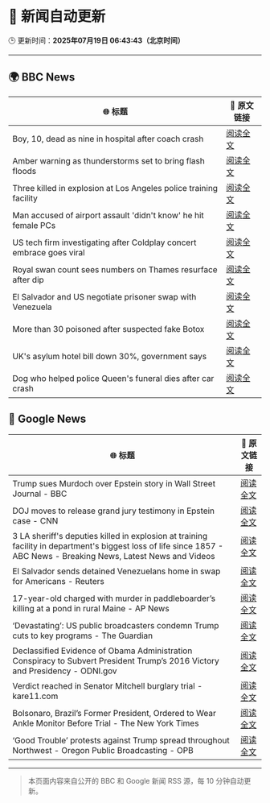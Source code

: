 # 🧠 新闻自动更新

🕒 更新时间：**2025年07月19日 06:43:43（北京时间）**

---

## 🌍 BBC News

| 🌐 标题 | 🔗 原文链接 |
|--------|-------------|
| Boy, 10, dead as nine in hospital after coach crash | [阅读全文](https://www.bbc.com/news/articles/cvg98l9x0j0o) |
| Amber warning as thunderstorms set to bring flash floods | [阅读全文](https://www.bbc.com/news/articles/c8j1nvp9440o) |
| Three killed in explosion at Los Angeles police training facility | [阅读全文](https://www.bbc.com/news/articles/c62891d4p50o) |
| Man accused of airport assault 'didn't know' he hit female PCs | [阅读全文](https://www.bbc.com/news/articles/clylqpzqezlo) |
| US tech firm investigating after Coldplay concert embrace goes viral | [阅读全文](https://www.bbc.com/news/articles/c80pnnn0gj3o) |
| Royal swan count sees numbers on Thames resurface after dip | [阅读全文](https://www.bbc.com/news/articles/cyvjl0jv91ro) |
| El Salvador and US negotiate prisoner swap with Venezuela | [阅读全文](https://www.bbc.com/news/articles/c4gd4ye41ymo) |
| More than 30 poisoned after suspected fake Botox | [阅读全文](https://www.bbc.com/news/articles/c628e5ez78yo) |
| UK's asylum hotel bill down 30%, government says | [阅读全文](https://www.bbc.com/news/articles/cgeqwv98d55o) |
| Dog who helped police Queen's funeral dies after car crash | [阅读全文](https://www.bbc.com/news/articles/c0k7ml00ml2o) |

## 📰 Google News

| 🌐 标题 | 🔗 原文链接 |
|--------|-------------|
| Trump sues Murdoch over Epstein story in Wall Street Journal - BBC | [阅读全文](https://news.google.com/rss/articles/CBMiWkFVX3lxTFBhOGxYRTRVMXRZeHRkY3ZZYjRhN3dFemVDZFpBUjdnc1lPRFRqVTVfSS1NZ2xtcUNWUHI2WlQ3SXJPTVplU0JuVkNnQjNrdmMzZFBXTzZvN0NUd9IBX0FVX3lxTFAxRXlGa1FmQmRKS0F0cDB2RXJ0alRyc1h5WFhaTF9vSGhoS0lMNHhkRmxINTFtbU5TWm10Vk9ZeEZBTkF1ZWFTOTdUVEpLM2NkTWJ2TVA3TjhORmRBTHRV?oc=5) |
| DOJ moves to release grand jury testimony in Epstein case - CNN | [阅读全文](https://news.google.com/rss/articles/CBMijAFBVV95cUxOdHVXeWhmRW1nRWhaSlI0UFVnQWtQTGI4Sk9Fd0RLQXp4UnRINlVZY3BrTXdzeWN2WmtHOVZTNGVHYnlDU01uSDdlSHo2NWtZY2dpRl82OXQxYUhMdjFJb0U4MVhhTEFMazVaUTV0b3ZSTTFSaEw5YmlxR0Q5TlF6UExwVGhlSllsaDlhONIBkgFBVV95cUxPbWY2WjBhMnF3ZW16ZEptY0NCaXlzNEJUaUktUk5vdEJNcVc1RURPMG84dUI2Ql9xcUdnTDMzYnR6X08ybmVJQk9FcUh4SmxfYmRSaTgzTHFDWHctczZvcnRmRnBUWktnNjFPd1dNZEpWcDFzTjIxcWNtbF9PZ0VvX3NJTkowZTQtdDBNNkRPaWdFQQ?oc=5) |
| 3 LA sheriff's deputies killed in explosion at training facility in department's biggest loss of life since 1857 - ABC News - Breaking News, Latest News and Videos | [阅读全文](https://news.google.com/rss/articles/CBMiqAFBVV95cUxNRjlSLWtwczlfUlRZU1Uwbko3THU2VlhGZE9nM29PQ2NwRG44cTVoRnd3Vm1Nd09RczNKTWNMNi1Ec2RJMGFQWUFDTll1VGRMVUl5TmpNbm94VFRVQkZOUWVhUzZEVGtFaHp6aHp6Z05xYW8tWGpCbXY1OEs0Z1B0SkdjNlpkTWtjZ1lBVjY4Zl94c0gyNzFaVkpoRVdFQm5kU1NfQ0JKb0LSAa4BQVVfeXFMUFN4Y3FnWWtMeVV3amd5dlVOQ1NvQ0VBUnA1ajF3eVl4MGxBYmZZajBIYTYtV0lfX3czUGVNLXdpRnphc2JORVhyVDVJR3d0RjNFc05RYTJ4ai1MMm0wWVc0ZkhDamN2a2RtbFZ3Y2lVMkdyV01qeExSN0g0c2hjUDFjMjJJQXAtcVRHeUFwcWRmLUY2Nl94SDNldGVGbzVISnpDdUY0d0tWT2U5TEpR?oc=5) |
| El Salvador sends detained Venezuelans home in swap for Americans - Reuters | [阅读全文](https://news.google.com/rss/articles/CBMirgFBVV95cUxONVdlTTNORlF4MEliYmVuUV9YV3k0YUpyLUwzbldHMlp5aFhfdFJHcUF1SFJMOU1UaEtQcXFPZEhWdGhnYkVCTXpSNXZOZjhYRWJoUnI0MmpnV08zdGNSejRHSFNLXy1hWEdwMDl2WTFQQXlEZ0JYaVZVSHRIM0M2ZGxoNWcxWFF4dzEyWi1veTlqamVyTnY4TnRQMk9vLU5IcVdQVUMyUk9jZDRpWnc?oc=5) |
| 17-year-old charged with murder in paddleboarder’s killing at a pond in rural Maine - AP News | [阅读全文](https://news.google.com/rss/articles/CBMinwFBVV95cUxNYjJWaVotekp2UUgtbkVSOXdyUTZmYTF0RmpvRkc2VUFmdEIwUnI2ZS1EUVJIWUxadzhKUzJpdG0tc3V4MjZZb3VlTC11a1phSVRvaGJINF9TQ2lqWDhIbmtOVzFnLWpJSFUwb005WldQYm1wWHdRdU84Z29DQW80TXdZbG9lQlhxNlFaT05ZSHNId2VHY0JheWVkTTM5THM?oc=5) |
| ‘Devastating’: US public broadcasters condemn Trump cuts to key programs - The Guardian | [阅读全文](https://news.google.com/rss/articles/CBMiggFBVV95cUxOXzI2UkU1Z3FYTjJvN1FvSVdkUjhpVnF4bUhINGd5cmVwLWlhZFZYRkctVGdmWVFaWGVzbEJLRHVqWmw4Q01qY1FNTjdRN2tuYUkyWmI1dlkwbEZlNl92cWducVpsZVpoalJJZW5MaE1KY2tkRXVsQ29GWXQtN2x3eWZn?oc=5) |
| Declassified Evidence of Obama Administration Conspiracy to Subvert President Trump’s 2016 Victory and Presidency - ODNI.gov | [阅读全文](https://news.google.com/rss/articles/CBMiiwFBVV95cUxOVWdDbTJ5SllJb3R5Umd2ZzN1YW1JdFp3Uk5xOVpMcWxpWXZpSVc1NW5Ubk9RMGY1c1RPanQzejczWk14dFFVY2x3TUNDcHd0VFZiVmFFbFBOTklMal81VmtPRGc0YlQ5b0dPMmkxamlrU1JDLUx0MEplTWd1bWZHWmwzN1N0ZDFrMXRr?oc=5) |
| Verdict reached in Senator Mitchell burglary trial - kare11.com | [阅读全文](https://news.google.com/rss/articles/CBMi2AFBVV95cUxPeFVzcElkZFI1VlJ2emFkUkxlLUt6bnJjaUp1b0JwaG5BWFlGRDlweGJsMDN4OGx1WnhnVDk4Z1gyT3hMNzlKRm5Bb1k3V2REZU5LTEZRS2Y1Y2xpZW54TmJCb0NxOF9nVU5qRVdkcWJSTENlQXprZnh4YnI2M1V3YU5hdi1la2FTcUZrRnhsOHZ6dHRCdWV5YXR0ekd5NFUxNlRRZnJFaE5rVWNmTkgwUFJoNF90M2VyQjBqa0lla3dIWFdBN2Q2NlpRYXdFaUJRZW1vcnB0T2Q?oc=5) |
| Bolsonaro, Brazil’s Former President, Ordered to Wear Ankle Monitor Before Trial - The New York Times | [阅读全文](https://news.google.com/rss/articles/CBMimwFBVV95cUxOdi1aNFpySUpwbjBXdktiTVVGMG5UT3BNQXBVempRZElfa3NsaTlaenFub2RCOEdsUlBZaUtjZEdsOVNaNU9LVFJSaFdINmxNZV84SElVZmRfc05hdDB4dUswM1RTZGhPVmpOa2pGLUdtZEM3bVhZRTMzUmdIZFpVeUhxLVA4a1RETmtZblR0cEgtZnB5dmtVM2RJZw?oc=5) |
| ‘Good Trouble’ protests against Trump spread throughout Northwest - Oregon Public Broadcasting - OPB | [阅读全文](https://news.google.com/rss/articles/CBMijgFBVV95cUxOX183Y2dTaHFVei1CTE5VMXJHSXRibDVUNzRvLWhDaS13eTNoY2tMNXJ5cGRLbG5jZS1pWlZiN2lVLW9xOE5LUU1ia3NCeUFwRE5tdm9tbF9TREY0RG5MRWRLLTN3Y2UycDAySDVDd0hFLXJpVkZ5Um1ZUjVKUTFZSy01WFhoajgtZ1hKcTB3?oc=5) |

---
> 本页面内容来自公开的 BBC 和 Google 新闻 RSS 源，每 10 分钟自动更新。
